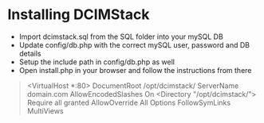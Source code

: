 # Installing DCIMStack

* Import dcimstack.sql from the SQL folder into your mySQL DB
* Update config/db.php with the correct mySQL user, password and DB details
* Setup the include path in config/db.php as well
* Open install.php in your browser and follow the instructions from there


> <VirtualHost *:80>
>  DocumentRoot /opt/dcimstack/
>  ServerName  domain.com
>  AllowEncodedSlashes On
>  <Directory "/opt/dcimstack/">
>    Require all granted
>    AllowOverride All
>    Options FollowSymLinks MultiViews
>  </Directory>
> </VirtualHost>
